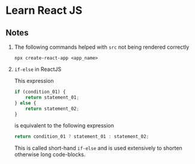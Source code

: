 # Learn React JS

## Notes

1. The following commands helped with `src` not being rendered correctly

    ```shell
    npx create-react-app <app_name>
    ```

2. `if-else` in ReactJS

    This expression

    ```js
    if (condition_01) {
        return statement_01;
    } else {
        return statement_02;
    }
    ```

    is equivalent to the following expression

    ```js
    return condition_01 ? statement_01 : statement_02;
    ```

    This is called short-hand `if-else` and is used extensively to shorten otherwise long code-blocks.
